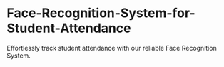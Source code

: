 # Face-Recognition-System-for-Student-Attendance
Effortlessly track student attendance with our reliable Face Recognition System.
